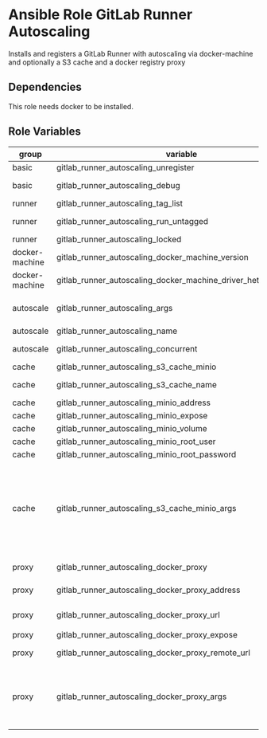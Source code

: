 # Ansible Role GitLab Runner Autoscaling

Installs and registers a GitLab Runner with autoscaling via docker-machine and optionally a S3 cache and a docker registry proxy

## Dependencies

This role needs docker to be installed.

## Role Variables

| group | variable | default | description |
| --- | --- | --- | --- |
| basic | gitlab_runner_autoscaling_unregister | `false` | if the GitLab runner should be unregistered |
| basic | gitlab_runner_autoscaling_debug | `false` | if some debug information should be printed |
| runner | gitlab_runner_autoscaling_tag_list | `""` | the tag list for the runner broker |
| runner | gitlab_runner_autoscaling_run_untagged | `yes` | if the runner broker should be registered with `--run_untagged` |
| runner | gitlab_runner_autoscaling_locked | `"true"` | the parameter for `--locked` |
| docker-machine | gitlab_runner_autoscaling_docker_machine_version | `v0.16.2-gitlab.18` | the version of [docker-machine](https://gitlab.com/gitlab-org/gitlab-foss/-/releases) |
| docker-machine | gitlab_runner_autoscaling_docker_machine_driver_hetzner_version | `3.10.0` | the version of [docker-machine-driver-hetzner](https://github.com/JonasProgrammer/docker-machine-driver-hetzner/releases) |
| autoscale | gitlab_runner_autoscaling_args | | the arguments for gitlab-runner (except the arguments for s3 cache and registry proxy) |
| autoscale | gitlab_runner_autoscaling_name | `gitlab-runner-broker` | the name of the GitLab runner |
| autoscale | gitlab_runner_autoscaling_concurrent | `5` | the allowed number of concurrent GitLab runners |
| cache | gitlab_runner_autoscaling_s3_cache_minio | `false` | if s3 cache via [minio](https://min.io/) should be provided |
| cache | gitlab_runner_autoscaling_s3_cache_name | `runner` | the name of the s3 bucket shared by the GitLab runners |
| cache | gitlab_runner_autoscaling_minio_address | `"{{ ansible_default_ipv4.address }}:9000"` | the address of minio for the GitLab runners |
| cache | gitlab_runner_autoscaling_minio_expose | `9000` | the expose for the minio container |
| cache | gitlab_runner_autoscaling_minio_volume | `/srv/minio/export` | the volume used by minio |
| cache | gitlab_runner_autoscaling_minio_root_user | | the user name of the minio root user |
| cache | gitlab_runner_autoscaling_minio_root_password | | the password of the minio root user |
| cache | gitlab_runner_autoscaling_s3_cache_minio_args | [`'--cache-shared'`, `'--cache-type s3'`, `'--cache-s3-server-address {{ gitlab_runner_autoscaling_minio_address }}'`, `'--cache-s3-access-key {{ gitlab_runner_autoscaling_minio_root_user }}'`, `'--cache-s3-secret-key {{ gitlab_runner_autoscaling_minio_root_password }}'`, `'--cache-s3-bucket-name {{ gitlab_runner_autoscaling_s3_cache_name }}'`, `'--cache-s3-insecure'`] | the arguments used for registering the GitLab runner if `gitlab_runner_autoscaling_s3_cache_minio` is yes |
| proxy | gitlab_runner_autoscaling_docker_proxy | `false` | if docker registry cache via [registry](https://hub.docker.com/_/registry) should be provided |
| proxy | gitlab_runner_autoscaling_docker_proxy_address | `"{{ ansible_default_ipv4.address }}:5000"` | the address of the docker registry proxy for the GitLab runners |
| proxy | gitlab_runner_autoscaling_docker_proxy_url | `"http://{{ gitlab_runner_autoscaling_docker_proxy_address }}"` | the url of the docker registry proxy for the GitLab runners |
| proxy | gitlab_runner_autoscaling_docker_proxy_expose | `5000` | the expose for the registry container |
| proxy | gitlab_runner_autoscaling_docker_proxy_remote_url | `https://registry-1.docker.io` | the value for `REGISTRY_PROXY_REMOTEURL` for the registry container |
| proxy | gitlab_runner_autoscaling_docker_proxy_args | [`'--machine-machine-options "engine-registry-mirror={{ gitlab_runner_autoscaling_docker_proxy_url }}"'`, `'--machine-machine-options "engine-insecure-registry={{ gitlab_runner_autoscaling_docker_proxy_address }}"'`] | |
